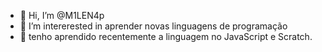 - 👋 Hi, I’m @M1LEN4p
- 👀 I’m intererested  in  aprender novas linguagens de programação
- 💞️ tenho aprendido recentemente a linguagem no JavaScript e  Scratch.

<!---
M1LEN4p/M1LEN4p is a ✨ special ✨ repository because its `README.md` (this file) appears on your GitHub profile.
You can click the Preview link to take a look at your changes.
--->
